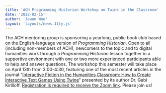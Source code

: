 ```yaml
---
title: 'ACH Programming Historian Workshop on Twine in the Classroom'
date: '2022-02-15'
author: 'Jewon Woo'
layout: 'layouts/news.11ty.js'
---
```

The ACH mentoring group is sponsoring a yearlong, public book club based on the English-language version of *Programming Historian*. Open to all (including non-members of ACH), newcomers to the topic and to digital humanities work through a *Programming Historian* lesson together in a supportive environment with one or two more experienced participants able to help and answer questions. The workshop this semester will take place on April 13th from 3:00-4:30, featuring one of the most recent articles in the journal “[Interactive Fiction in the Humanities Classroom: How to Create Interactive Text Games Using Twine](https://ach.us2.list-manage.com/track/click?u=dedf14e24c9607061dd051606&id=377e56dbda&e=f813d57106)” presented by its author Dr. Gabi Kirilloff. [Registration is required to receive the Zoom link](https://ach.us2.list-manage.com/track/click?u=dedf14e24c9607061dd051606&id=e34818a981&e=f813d57106). Please join us!
